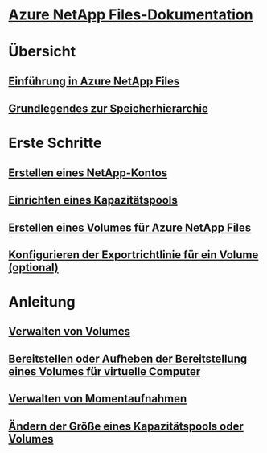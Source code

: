 # [Azure NetApp Files-Dokumentation](index.md)

# Übersicht
## [Einführung in Azure NetApp Files](azure-netapp-files-introduction.md)
## [Grundlegendes zur Speicherhierarchie](azure-netapp-files-understand-storage-hierarchy.md)

# Erste Schritte
## [Erstellen eines NetApp-Kontos](azure-netapp-files-create-netapp-account.md)
## [Einrichten eines Kapazitätspools](azure-netapp-files-set-up-capacity-pool.md)
## [Erstellen eines Volumes für Azure NetApp Files](azure-netapp-files-create-volumes.md)
## [Konfigurieren der Exportrichtlinie für ein Volume (optional)](azure-netapp-files-configure-export-policy.md)

# Anleitung
## [Verwalten von Volumes](azure-netapp-files-manage-volumes.md)
## [Bereitstellen oder Aufheben der Bereitstellung eines Volumes für virtuelle Computer](azure-netapp-files-mount-unmount-volumes-for-virtual-machines.md)
## [Verwalten von Momentaufnahmen](azure-netapp-files-manage-snapshots.md)
## [Ändern der Größe eines Kapazitätspools oder Volumes](azure-netapp-files-resize-capacity-pools-or-volumes.md)

